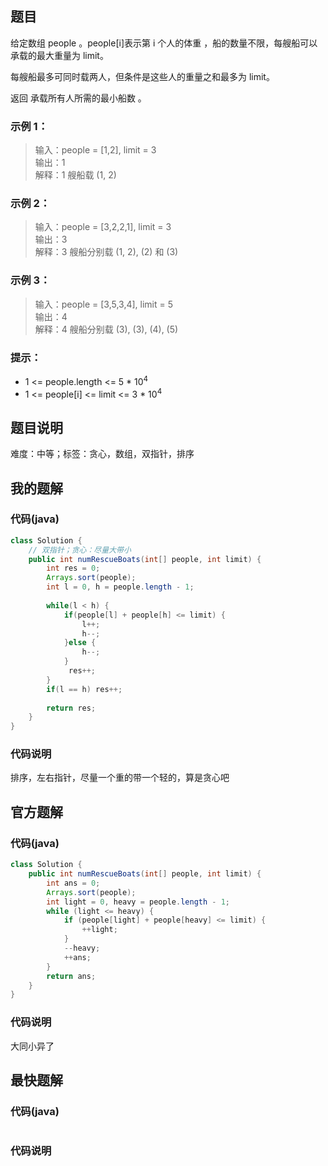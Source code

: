 ## 题目
给定数组 people 。people[i]表示第 i 个人的体重 ，船的数量不限，每艘船可以承载的最大重量为 limit。

每艘船最多可同时载两人，但条件是这些人的重量之和最多为 limit。

返回 承载所有人所需的最小船数 。
### 示例 1：
> 输入：people = [1,2], limit = 3  
> 输出：1  
> 解释：1 艘船载 (1, 2)  
### 示例 2：
> 输入：people = [3,2,2,1], limit = 3  
> 输出：3  
> 解释：3 艘船分别载 (1, 2), (2) 和 (3)  
### 示例 3：
> 输入：people = [3,5,3,4], limit = 5  
> 输出：4  
> 解释：4 艘船分别载 (3), (3), (4), (5)  
### 提示：
- 1 <= people.length <= 5 * 10<sup>4</sup>
- 1 <= people[i] <= limit <= 3 * 10<sup>4</sup>
## 题目说明
难度：中等；标签：贪心，数组，双指针，排序
## 我的题解
### 代码(java)
```java
class Solution {
    // 双指针；贪心：尽量大带小
    public int numRescueBoats(int[] people, int limit) {
        int res = 0;
        Arrays.sort(people);
        int l = 0, h = people.length - 1;
        
        while(l < h) {
            if(people[l] + people[h] <= limit) {
                l++;
                h--;
            }else {
                h--;
            }
             res++;
        }
        if(l == h) res++;
        
        return res;
    }
}
```
### 代码说明
排序，左右指针，尽量一个重的带一个轻的，算是贪心吧
## 官方题解
### 代码(java)
```java
class Solution {
    public int numRescueBoats(int[] people, int limit) {
        int ans = 0;
        Arrays.sort(people);
        int light = 0, heavy = people.length - 1;
        while (light <= heavy) {
            if (people[light] + people[heavy] <= limit) {
                ++light;
            }
            --heavy;
            ++ans;
        }
        return ans;
    }
}
```
### 代码说明
大同小异了
## 最快题解
### 代码(java)
```java
```
### 代码说明